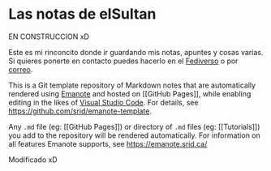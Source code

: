 # Las notas de elSultan

EN CONSTRUCCION xD

Este es mi rinconcito donde ir guardando mis notas, apuntes y cosas varias.
Si quieres ponerte en contacto puedes hacerlo en el [Fediverso](https://gotosocial.almacenero.uk/@artbol) o por [correo](mailto:elsultan.posteo.net).

This is a Git template repository of Markdown notes that are automatically rendered using [Emanote] and hosted on [[GitHub Pages]], while enabling editing in the likes of [Visual Studio Code](https://emanote.srid.ca/start/resources/editors/vscode). For details, see https://github.com/srid/emanote-template.

Any `.md` file (eg: [[GitHub Pages]]) or directory of `.md` files (eg: [[Tutorials]]) you add to the repository will be rendered automatically. For information on all features Emanote supports, see https://emanote.srid.ca/

[Emanote]: https://emanote.srid.ca/

Modificado xD
